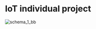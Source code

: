 # IoT individual project


 
![schema_1_bb](https://github.com/ATchibo/IoT-Proiect-Individual/assets/44547421/d5bbeeab-4f70-41f4-854b-3b5abdf0ed22)

